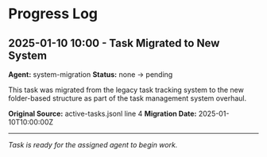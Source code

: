 # Progress Log

## 2025-01-10 10:00 - Task Migrated to New System
**Agent:** system-migration
**Status:** none → pending

This task was migrated from the legacy task tracking system to the new folder-based structure as part of the task management system overhaul.

**Original Source:** active-tasks.jsonl line 4
**Migration Date:** 2025-01-10T10:00:00Z

---

*Task is ready for the assigned agent to begin work.*
